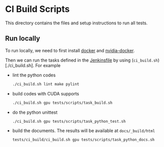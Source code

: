 # CI Build Scripts

This directory contains the files and setup instructions to run all tests.

## Run locally

To run locally, we need to first install
[docker](https://docs.docker.com/engine/installation/) and
[nvidia-docker](https://github.com/NVIDIA/nvidia-docker/wiki).

Then we can run the tasks defined in the [Jenkinsfile](../../Jenkinsfile) by
using (`ci_build.sh`)[./ci_build.sh]. For example

- lint the python codes

  ```bash
  ./ci_build.sh lint make pylint
  ```

- build codes with CUDA supports

  ```bash
  ./ci_build.sh gpu tests/scripts/task_build.sh
  ```

- do the python unittest

  ```bash
  ./ci_build.sh gpu tests/scripts/task_python_test.sh
  ```

- build the documents. The results will be available at `docs/_build/html`

  ```bash
  tests/ci_build/ci_build.sh gpu tests/scripts/task_python_docs.sh
  ```
